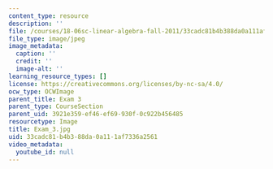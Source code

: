 ```yaml
---
content_type: resource
description: ''
file: /courses/18-06sc-linear-algebra-fall-2011/33cadc81b4b388da0a111af7336a2561_Exam_3.jpg
file_type: image/jpeg
image_metadata:
  caption: ''
  credit: ''
  image-alt: ''
learning_resource_types: []
license: https://creativecommons.org/licenses/by-nc-sa/4.0/
ocw_type: OCWImage
parent_title: Exam 3
parent_type: CourseSection
parent_uid: 3921e359-ef46-ef69-930f-0c922b456485
resourcetype: Image
title: Exam_3.jpg
uid: 33cadc81-b4b3-88da-0a11-1af7336a2561
video_metadata:
  youtube_id: null
---
```

